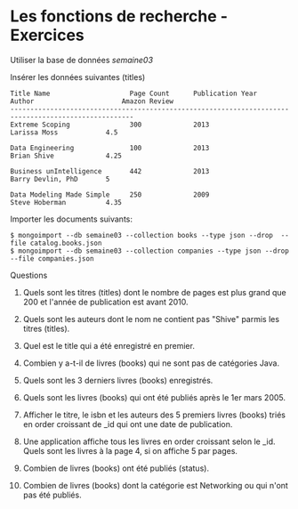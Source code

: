 # Les fonctions de recherche - Exercices

Utiliser la base de données *semaine03*

Insérer les données suivantes (titles)

```
Title Name                    Page Count 	  Publication Year 	    Author 				        Amazon Review
-----------------------------------------------------------------------------------------------------
Extreme Scoping               300 		      2013 				          Larissa Moss 		      4.5

Data Engineering              100 		      2013 				          Brian Shive 		      4.25

Business unIntelligence 	  442 		      2013 				          Barry Devlin, PhD 	  5

Data Modeling Made Simple     250 		      2009 				          Steve Hoberman 		  4.35
```
Importer les documents suivants:

```
$ mongoimport --db semaine03 --collection books --type json --drop  --file catalog.books.json
$ mongoimport --db semaine03 --collection companies --type json --drop  --file companies.json
```

Questions

1. Quels sont les titres (titles) dont le nombre de pages est plus grand que 200 et l'année de publication est avant 2010.

2. Quels sont les auteurs dont le nom ne contient pas "Shive" parmis les titres (titles).

3. Quel est le title qui a été enregistré en premier.

4. Combien y a-t-il de livres (books) qui ne sont pas de catégories Java.

5. Quels sont les 3 derniers livres (books) enregistrés.

6. Quels sont les livres (books) qui ont été publiés après le 1er mars 2005.

7. Afficher le titre, le isbn et les auteurs des 5 premiers livres (books) triés en order croissant de _id qui ont une date de publication.

8. Une application affiche tous les livres en order croissant selon le _id. Quels sont les livres à la page 4, si on affiche 5 par pages.

9. Combien de livres (books) ont été publiés (status).

10. Combien de livres (books) dont la catégorie est Networking ou qui n'ont pas été publiés.
